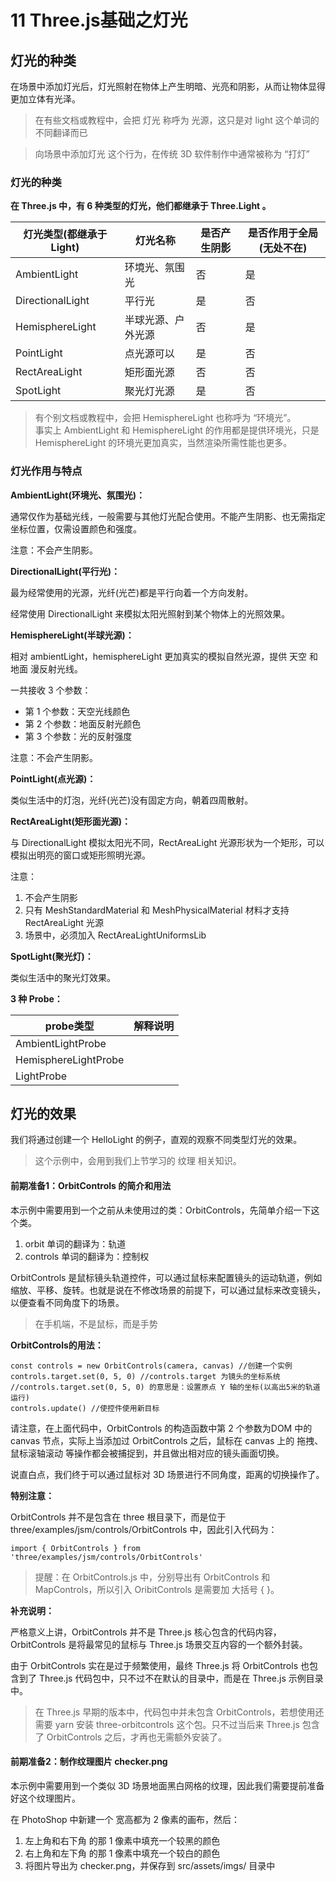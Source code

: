 # 11 Three.js基础之灯光

## 灯光的种类

在场景中添加灯光后，灯光照射在物体上产生明暗、光亮和阴影，从而让物体显得更加立体有光泽。

> 在有些文档或教程中，会把 灯光 称呼为 光源，这只是对 light 这个单词的不同翻译而已

> 向场景中添加灯光 这个行为，在传统 3D 软件制作中通常被称为 “打灯”



### 灯光的种类

**在 Three.js 中，有 6 种类型的灯光，他们都继承于 Three.Light 。**

| 灯光类型(都继承于Light) | 灯光名称           | 是否产生阴影 | 是否作用于全局(无处不在) |
| ----------------------- | ------------------ | ------------ | ------------------------ |
| AmbientLight            | 环境光、氛围光     | 否           | 是                       |
| DirectionalLight        | 平行光             | 是           | 否                       |
| HemisphereLight         | 半球光源、户外光源 | 否           | 是                       |
| PointLight              | 点光源可以         | 是           | 否                       |
| RectAreaLight           | 矩形面光源         | 否           | 否                       |
| SpotLight               | 聚光灯光源         | 是           | 否                       |

> 有个别文档或教程中，会把 HemisphereLight 也称呼为 “环境光”。  
> 事实上 AmbientLight 和 HemisphereLight 的作用都是提供环境光，只是 HemisphereLight 的环境光更加真实，当然渲染所需性能也更多。



### 灯光作用与特点

**AmbientLight(环境光、氛围光)：**  

通常仅作为基础光线，一般需要与其他灯光配合使用。不能产生阴影、也无需指定坐标位置，仅需设置颜色和强度。

注意：不会产生阴影。



**DirectionalLight(平行光)：**

最为经常使用的光源，光纤(光芒)都是平行向着一个方向发射。

经常使用 DirectionalLight 来模拟太阳光照射到某个物体上的光照效果。



**HemisphereLight(半球光源)：**

相对 ambientLight，hemisphereLight 更加真实的模拟自然光源，提供 天空 和 地面 漫反射光线。

一共接收 3 个参数：

* 第 1 个参数：天空光线颜色
* 第 2 个参数：地面反射光颜色
* 第 3 个参数：光的反射强度

注意：不会产生阴影。



**PointLight(点光源)：**

类似生活中的灯泡，光纤(光芒)没有固定方向，朝着四周散射。



**RectAreaLight(矩形面光源)：**

与 DirectionalLight 模拟太阳光不同，RectAreaLight 光源形状为一个矩形，可以模拟出明亮的窗口或矩形照明光源。

注意：

1. 不会产生阴影
2. 只有 MeshStandardMaterial 和 MeshPhysicalMaterial 材料才支持 RectAreaLight 光源
3. 场景中，必须加入 RectAreaLightUniformsLib



**SpotLight(聚光灯)：**

类似生活中的聚光灯效果。



**3 种 Probe：**

| probe类型            | 解释说明 |
| -------------------- | -------- |
| AmbientLightProbe    |          |
| HemisphereLightProbe |          |
| LightProbe           |          |



## 灯光的效果

我们将通过创建一个 HelloLight 的例子，直观的观察不同类型灯光的效果。

> 这个示例中，会用到我们上节学习的 纹理 相关知识。



#### 前期准备1：OrbitControls 的简介和用法

本示例中需要用到一个之前从未使用过的类：OrbitControls，先简单介绍一下这个类。

1. orbit 单词的翻译为：轨道
2. controls 单词的翻译为：控制权

OrbitControls 是鼠标镜头轨道控件，可以通过鼠标来配置镜头的运动轨道，例如 缩放、平移、旋转。也就是说在不修改场景的前提下，可以通过鼠标来改变镜头，以便查看不同角度下的场景。

> 在手机端，不是鼠标，而是手势



**OrbitControls的用法：**

```
const controls = new OrbitControls(camera, canvas) //创建一个实例
controls.target.set(0, 5, 0) //controls.target 为镜头的坐标系统
//controls.target.set(0, 5, 0) 的意思是：设置原点 Y 轴的坐标(以高出5米的轨道运行)
controls.update() //使控件使用新目标
```

请注意，在上面代码中，OrbitControls 的构造函数中第 2 个参数为DOM 中的 canvas 节点，实际上当添加过 OrbitControls 之后，鼠标在 canvas 上的 拖拽、鼠标滚轴滚动 等操作都会被捕捉到，并且做出相对应的镜头画面切换。

说直白点，我们终于可以通过鼠标对 3D 场景进行不同角度，距离的切换操作了。



**特别注意：**

OrbitControls 并不是包含在 three 根目录下，而是位于 three/examples/jsm/controls/OrbitControls 中，因此引入代码为：

```
import { OrbitControls } from 'three/examples/jsm/controls/OrbitControls'
```

> 提醒：在 OrbitControls.js 中，分别导出有 OrbitControls 和 MapControls，所以引入 OribitControls 是需要加 大括号 { }。



**补充说明：**

严格意义上讲，OrbitControls 并不是 Three.js 核心包含的代码内容，OrbitControls 是将最常见的鼠标与 Three.js 场景交互内容的一个额外封装。

由于 OrbitControls 实在是过于频繁使用，最终 Three.js 将 OrbitControls 也包含到了 Three.js 代码包中，只不过不在默认的目录中，而是在 Three.js 示例目录中。

> 在 Three.js 早期的版本中，代码包中并未包含 OrbitControls，若想使用还需要 yarn 安装 three-orbitcontrols 这个包。只不过当后来 Three.js 包含了 OrbitControls 之后，才再也无需额外安装了。



#### 前期准备2：制作纹理图片 checker.png

本示例中需要用到一个类似 3D 场景地面黑白网格的纹理，因此我们需要提前准备好这个纹理图片。

在 PhotoShop 中新建一个 宽高都为 2 像素的画布，然后：

1. 左上角和右下角 的那 1 像素中填充一个较黑的颜色
2. 右上角和左下角 的那 1 像素中填充一个较白的颜色
3. 将图片导出为 checker.png，并保存到 src/assets/imgs/ 目录中





